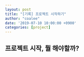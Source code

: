 ```yaml
---
layout: post
title: "[기록] 프로젝트 시작하기"
author: "coalee"
date: '2019-07-10 10:00:00 +0900'
categories: [project]
---
```


## 프로젝트 시작, 뭘 해야할까?

